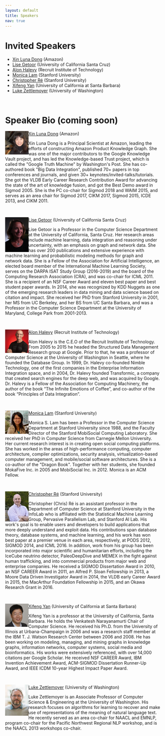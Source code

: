 ```yaml
---
layout: default
title: Speakers
nav: true
---
```


# Invited Speakers
+ [Xin Luna Dong](http://lunadong.com/)  (Amazon)
+ [Lise Getoor](https://getoor.soe.ucsc.edu/)  (University of California Santa Cruz)
+ [Alon Halevy](https://homes.cs.washington.edu/~alon/)  (Recruit Institute of Technology)
+ [Monica Lam](https://suif.stanford.edu/~lam/)  (Stanford University)
+ [Christopher Ré](https://cs.stanford.edu/people/chrismre/)  (Stanford University)
+ [Xifeng Yan](http://www.cs.ucsb.edu/~xyan/)  (University of California at Santa Barbara)
+ [Luke Zettlemoyer](https://www.cs.washington.edu/people/faculty/lsz)  (University of Washington)

<br>

# Speaker Bio (coming soon)

<img align="left" src="images/LunaDong.jpg" width="15%" HSPACE=”10” VSPACE=”10”/> [Xin Luna Dong](http://lunadong.com/)  (Amazon)

Xin Luna Dong is a Principal Scientist at Amazon, leading the efforts of constructing Amazon Product Knowledge Graph. She was one of the major contributors to the Google Knowledge Vault project, and has led the Knowledge-based Trust project, which is called the "Google Truth Machine" by Washington's Post. She has co-authored book "Big Data Integration", published 70+ papers in top conferences and journals, and given 30+ keynotes/invited-talks/tutorials. She got the VLDB Early Career Research Contribution Award for advancing the state of the art of knowledge fusion, and got the Best Demo award in Sigmod 2005. She is the PC co-chair for Sigmod 2018 and WAIM 2015, and serves as an area chair for Sigmod 2017, CIKM 2017, Sigmod 2015, ICDE 2013, and CIKM 2011.

<br>

<img align="left" src="images/Lise.jpg" width="15%" HSPACE=”10” VSPACE=”10”/> [Lise Getoor](https://getoor.soe.ucsc.edu/)  (University of California Santa Cruz)

Lise Getoor is a Professor in the Computer Science Department at the University of California, Santa Cruz. Her research areas include machine learning, data integration and reasoning under uncertainty, with an emphasis on graph and network data. She has over 200 publications and extensive experience with machine learning and probabilistic modeling methods for graph and network data. She is a Fellow of the Association for Artificial Intelligence, an elected board member of the International Machine Learning Society, serves on the DARPA ISAT Study Group (2016-2019) and the board of the Computing Research Association (CRA), and was co-chair for ICML 2011. She is a recipient of an NSF Career Award and eleven best paper and best student paper awards. In 2014, she was recognized by KDD Nuggets as one of the emerging research leaders in data mining and data science based on citation and impact. She received her PhD from Stanford University in 2001, her MS from UC Berkeley, and her BS from UC Santa Barbara, and was a Professor in the Computer Science Department at the University of Maryland, College Park from 2001-2013.

<br>


<img align="left" src="images/Alon.jpg" width="15%" HSPACE=”10” VSPACE=”10”/> [Alon Halevy](https://homes.cs.washington.edu/~alon/)  (Recruit Institute of Technology)

Alon Halevy is the C.E.O of the Recruit Institute of Technology. From 2005 to 2015 he headed the Structured Data Management Research group at Google. Prior to that, he was a professor of Computer Science at the University of Washington in Seattle, where he founded the Database Group. In 1999, Dr. Halevy co-founded Nimble Technology, one of the first companies in the Enterprise Information Integration space, and in 2004, Dr. Halevy founded Transformic, a company that created search engines for the deep web, and was acquired by Google. Dr. Halevy is a Fellow of the Association for Computing Machinery, the author of the book “The Infinite Emotions of Coffee”, and co-author of the book “Principles of Data Integration”.

<br>

<img align="left" src="images/MonicaLam.jpg" width="15%" HSPACE=”10” VSPACE=”10”/> [Monica Lam](https://suif.stanford.edu/~lam/)  (Stanford University)

Monica S. Lam has been a Professor in the Computer Science Department at Stanford University since 1988, and the Faculty Director of the Stanford MobiSocial Computing Laboratory. She received her PhD in Computer Science from Carnegie Mellon University. Her current research interest is in creating open social computing platforms. She has worked in the areas of high-performance computing, computer architecture, compiler optimizations, security analysis, virtualization-based computer management, and mobile/social software architectures. She is a co-author of the "Dragon Book". Together with her students, she founded MokaFive Inc. in 2005 and MobiSocial Inc. in 2012. Monica is an ACM Fellow.


<br>


<img align="left" src="images/ChrisRe.jpg" width="15%" HSPACE=”10” VSPACE=”10”/> [Christopher Ré](https://cs.stanford.edu/people/chrismre/)  (Stanford University)

Christopher (Chris) Ré is an assistant professor in the Department of Computer Science at Stanford University in the InfoLab who is affiliated with the Statistical Machine Learning Group, Pervasive Parallelism Lab, and Stanford AI Lab. His work's goal is to enable users and developers to build applications that more deeply understand and exploit data. His contributions span database theory, database systems, and machine learning, and his work has won best paper at a premier venue in each area, respectively, at PODS 2012, SIGMOD 2014, and ICML 2016. In addition, work from his group has been incorporated into major scientific and humanitarian efforts, including the IceCube neutrino detector, PaleoDeepDive and MEMEX in the fight against human trafficking, and into commercial products from major web and enterprise companies. He received a SIGMOD Dissertation Award in 2010, an NSF CAREER Award in 2011, an Alfred P. Sloan Fellowship in 2013, a Moore Data Driven Investigator Award in 2014, the VLDB early Career Award in 2015, the MacArthur Foundation Fellowship in 2015, and an Okawa Research Grant in 2016.

<br>


<img align="left" src="images/XifengYan.jpg" width="15%" HSPACE=”10” VSPACE=”10”/> [Xifeng Yan](http://www.cs.ucsb.edu/~xyan/)  (University of California at Santa Barbara)

Xifeng Yan is a professor at the University of California, Santa Barbara. He holds the Venkatesh Narayanamurti Chair of Computer Science. He received his Ph.D. from the University of Illinois at Urbana-Champaign in 2006 and was a research staff member at the IBM T. J. Watson Research Center between 2006 and 2008. He has been working on modeling, managing, and mining graphs in knowledge graphs, information networks, computer systems, social media and bioinformatics. His works were extensively referenced, with over 14,000 citations per Google Scholar.  He received NSF CAREER Award, IBM Invention Achievement Award, ACM-SIGMOD Dissertation Runner-Up Award, and IEEE ICDM 10-year Highest Impact Paper Award.

<br>


<img align="left" src="images/Luke.jpg" width="15%" HSPACE=”10” VSPACE=”10”/> [Luke Zettlemoyer](https://www.cs.washington.edu/people/faculty/lsz)  (University of Washington)

Luke Zettlemoyer is an Associate Professor of Computer Science & Engineering at the University of Washington. His research focuses on algorithms for learning to recover and make use of representations of the meaning of natural language text. He recently served as an area co-chair for NAACL and EMNLP, program co-chair for the Pacific Northwest Regional NLP workshop, and is the NAACL 2013 workshops co-chair.

<br>
